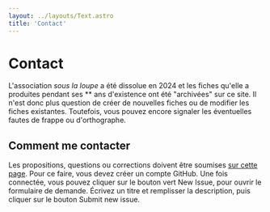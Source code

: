 ```yaml
---
layout: ../layouts/Text.astro
title: 'Contact'
---
```


# Contact

L'association _sous la loupe_ a été dissolue en 2024 et les fiches qu'elle a produites pendant ses \*\* ans d'existence ont été "archivées" sur ce site. Il n'est donc plus question de créer de nouvelles fiches ou de modifier les fiches existantes. Toutefois, vous pouvez encore signaler les éventuelles fautes de frappe ou d'orthographe.

## Comment me contacter

Les propositions, questions ou corrections doivent être soumises [sur cette page](https://github.com/mornir/sous-la-loupe-web/issues). Pour ce faire, vous devez créer un compte GitHub.
Une fois connectée, vous pouvez cliquer sur le bouton vert New Issue, pour ouvrir le formulaire de demande. Écrivez un titre et remplisser la description, puis cliquer sur le bouton Submit new issue.
